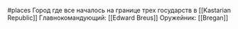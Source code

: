 #places
Город где все началось на границе трех государств в [[Kastarian Republic]]
Главнокомандующий: [[Edward Breus]]
Оружейник: [[Bregan]]
